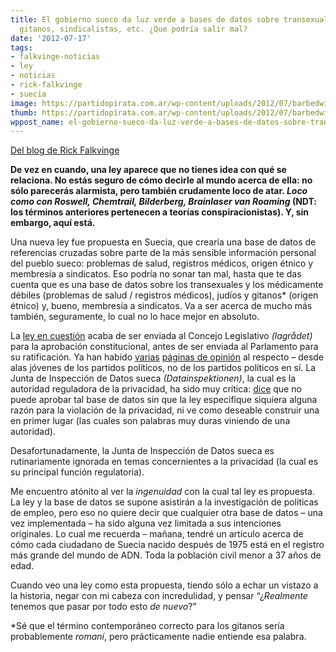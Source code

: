 ```yaml
---
title: El gobierno sueco da luz verde a bases de datos sobre transexuales, judíos,
  gitanos, sindicalistas, etc. ¿Que podría salir mal?
date: '2012-07-17'
tags:
- falkvinge-noticias
- ley
- noticias
- rick-falkvinge
- suecia
image: https://partidopirata.com.ar/wp-content/uploads/2012/07/barbedwire-646x363.jpg
thumb: https://partidopirata.com.ar/wp-content/uploads/2012/07/barbedwire-646x363-150x150.jpg
wppost_name: el-gobierno-sueco-da-luz-verde-a-bases-de-datos-sobre-transexuales-judios-gitanos-sindicalistas-etc-que-podria-salir-mal
---
```


<p class="intro"><a href="http://falkvinge.net/" target="_blank">Del blog de Rick Falkvinge</a></p>
<p class="intro"><strong>De vez en cuando, una ley aparece que no tienes idea con qué se relaciona. No estás seguro de cómo decirle al mundo acerca de ella: no sólo parecerás alarmista, pero también crudamente loco de atar. <em>Loco como con Roswell, Chemtrail, Bilderberg, Brainlaser van Roaming</em> (NDT: los términos anteriores pertenecen a teorías conspiracionistas). Y, sin embargo, aquí está.</strong></p>
Una nueva ley fue propuesta en Suecia, que crearía una base de datos de referencias cruzadas sobre parte de la más sensible información personal del pueblo sueco: problemas de salud, registros médicos, origen étnico y membresía a sindicatos. Eso podría no sonar tan mal, hasta que te das cuenta que es una base de datos sobre los transexuales y los médicamente débiles (problemas de salud / registros médicos), judíos y gitanos* (origen étnico) y, bueno, membresía a sindicatos. Va a ser acerca de mucho más también, seguramente, lo cual no lo hace mejor en absoluto.

La <a href="http://www.regeringen.se/sb/d/15531/a/194263">ley en cuestión</a> acaba de ser enviada al Concejo Legislativo <em>(lagrådet)</em> para la aprobación constitucional, antes de ser enviada al Parlamento para su ratificación. Ya han habido <a href="http://www.svd.se/opinion/brannpunkt/vi-behover-inte-ett-nytt-statligt-register_7340576.svd">varias</a> <a href="http://www.svd.se/opinion/brannpunkt/skrota-planerna-pa-nytt-superregister_7346534.svd">páginas de opinión</a> al respecto – desde alas jóvenes de los partidos políticos, no de los partidos políticos en sí. La Junta de Inspección de Datos sueca <em>(Datainspektionen)</em>, la cual es la autoridad reguladora de la privacidad, ha sido muy crítica: <a href="http://www.datainspektionen.se/Documents/remissvar/2012-03-31-utvardering.pdf">dice</a> que no puede aprobar tal base de datos sin que la ley especifique siquiera alguna razón para la violación de la privacidad, ni ve como deseable construir una en primer lugar (las cuales son palabras muy duras viniendo de una autoridad).

Desafortunadamente, la Junta de Inspección de Datos sueca es rutinariamente ignorada en temas concernientes a la privacidad (la cual es su principal función regulatoria).

Me encuentro atónito al ver la <em>ingenuidad</em> con la cual tal ley es propuesta. La ley y la base de datos se supone asistirán a la investigación de políticas de empleo, pero eso no quiere decir que cualquier otra base de datos – una vez implementada – ha sido alguna vez limitada a sus intenciones originales. Lo cual me recuerda – mañana, tendré un artículo acerca de cómo cada ciudadano de Suecia nacido después de 1975 está en el registro más grande del mundo de ADN. Toda la población civil menor a 37 años de edad.

Cuando veo una ley como esta propuesta, tiendo sólo a echar un vistazo a la historia, negar con mi cabeza con incredulidad, y pensar “¿<em>Realmente</em> tenemos que pasar por todo esto <em>de nuevo</em>?”

*Sé que el término contemporáneo correcto para los gitanos sería probablemente <em>romaní</em>, pero prácticamente nadie entiende esa palabra.

